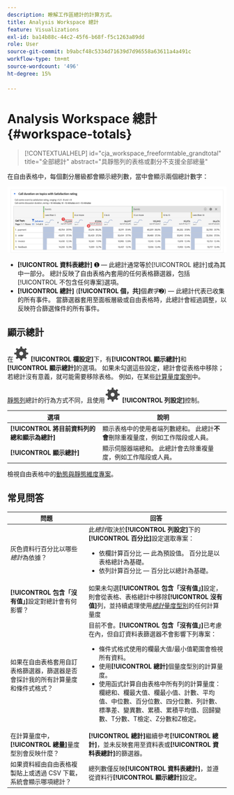 ```yaml
---
description: 瞭解工作區總計的計算方式。
title: Analysis Workspace 總計
feature: Visualizations
exl-id: ba14b88c-44c2-45f6-b68f-f5c1263a89dd
role: User
source-git-commit: b9abcf48c5334d71639d7d96558a63611a4a491c
workflow-type: tm+mt
source-wordcount: '496'
ht-degree: 15%

---
```


# Analysis Workspace 總計 {#workspace-totals}

<!-- markdownlint-disable MD034 -->

>[!CONTEXTUALHELP]
>id="cja_workspace_freeformtable_grandtotal"
>title="全部總計"
>abstract="具靜態列的表格或劃分不支援全部總量"

<!-- markdownlint-enable MD034 -->


在自由表格中，每個劃分層級都會顯示總列數，當中會顯示兩個總計數字：

![自由格式表格強調顯示總計與表格總計。](assets/total-row.png)

* **[!UICONTROL 資料表總計]** ➊ — 此總計通常等於[!UICONTROL 總計]或為其中一部分。 總計反映了自由表格內套用的任何表格篩選器，包括[!UICONTROL 不包含任何專案]選項。
* **[!UICONTROL 總計]** (**[!UICONTROL 個，共]**&#x200B;個&#x200B;*數字*➋) — 此總計代表已收集的所有事件。 當篩選器套用至面板層級或自由表格時，此總計會經過調整，以反映符合篩選條件的所有事件。




## 顯示總計

在![設定](/help/assets/icons/Setting.svg) **[!UICONTROL 欄設定]**&#x200B;下，有&#x200B;**[!UICONTROL 顯示總計]**&#x200B;和&#x200B;**[!UICONTROL 顯示總計]**&#x200B;的選項。 如果未勾選這些設定，總計會從表格中移除；若總計沒有意義，就可能需要移除表格。 例如，在某些[計算量度案例](https://experienceleague.adobe.com/en/docs/analytics/components/calculated-metrics/calcmetrics-reference/cm-totals)中。


[靜態列](/help/analysis-workspace/visualizations/freeform-table/column-row-settings/manual-vs-dynamic-rows.md)總計的行為方式不同，且使用![設定](/help/assets/icons/Setting.svg) **[!UICONTROL 列設定]**&#x200B;控制。

| 選項 | 說明 |
|---|---|
| **[!UICONTROL 將目前資料列的總和顯示為總計]** | 顯示表格中的使用者端列數總和。 此總計&#x200B;**不會**&#x200B;刪除重複量度，例如工作階段或人員。 |
| **[!UICONTROL 顯示總計]** | 顯示伺服器端總和。 此總計會去除重複量度，例如工作階段或人員。 |

檢視自由表格中的[動態與靜態維度專案](column-row-settings/manual-vs-dynamic-rows.md)。


## 常見問答

| 問題 | 回答 |
|---|---|
| 灰色資料行百分比以哪些&#x200B;*總計*&#x200B;為依據？ | 此&#x200B;*總計*&#x200B;取決於&#x200B;**[!UICONTROL 列設定]**&#x200B;下的&#x200B;**[!UICONTROL 百分比]**&#x200B;設定選取專案：<ul><li>依欄計算百分比 — 此為預設值。 百分比是以表格總計為基礎。</li><li>依列計算百分比 — 百分比以總計為基礎。</li></ul> |
| **[!UICONTROL 包含「沒有值」]**&#x200B;設定對總計會有何影響？ | 如果未勾選&#x200B;**[!UICONTROL 包含「沒有值」]**&#x200B;設定，則會從表格、表格總計中移除&#x200B;**[!UICONTROL 沒有值]**&#x200B;列，並持續處理使用&#x200B;[*總計*&#x200B;量度型別](https://experienceleague.adobe.com/en/docs/analytics/components/calculated-metrics/calcmetric-workflow/m-metric-type-alloc)的任何計算量度 |
| 如果在自由表格套用自訂表格篩選器，篩選器是否會採計我的所有計算量度和條件式格式？ | 目前不會。**[!UICONTROL 包含「沒有值」]**&#x200B;已考慮在內，但自訂資料表篩選器不會影響下列專案：<ul><li>條件式格式使用的欄最大值/最小值範圍會檢視所有資料。</li><li>使用&#x200B;**[!UICONTROL 總計]**&#x200B;個量度型別的計算量度。</li><li>使用函式計算自由表格中所有列的計算量度：欄總和、欄最大值、欄最小值、計數、平均值、中位數、百分位數、四分位數、列計數、標準差、變異數、累積、累積平均值、回歸變數、T分數、T檢定、Z分數和Z檢定。</li></ul> |
| 在計算量度中，**[!UICONTROL 總量]**&#x200B;量度型別會反映什麼？ | **[!UICONTROL 總計]**&#x200B;繼續參考&#x200B;**[!UICONTROL 總計]**，並未反映套用至資料表或&#x200B;**[!UICONTROL 資料表總計]**&#x200B;的篩選器。 |
| 如果資料經由自由表格複製貼上或透過 CSV 下載，系統會顯示哪項總計？ | 總列數僅反映&#x200B;**[!UICONTROL 資料表總計]**，並遵從資料行&#x200B;**[!UICONTROL 顯示總計]**&#x200B;設定。 |
